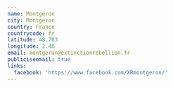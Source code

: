 ```yaml
---
name: Montgeron
city: Montgeron
country: France
countrycode: fr
latitude: 48.703
longitude: 2.46
email: montgeron@extinctionrebellion.fr
publiciseemail: true
links:
  facebook: 'https://www.facebook.com/XRmontgeron/'
---
```


